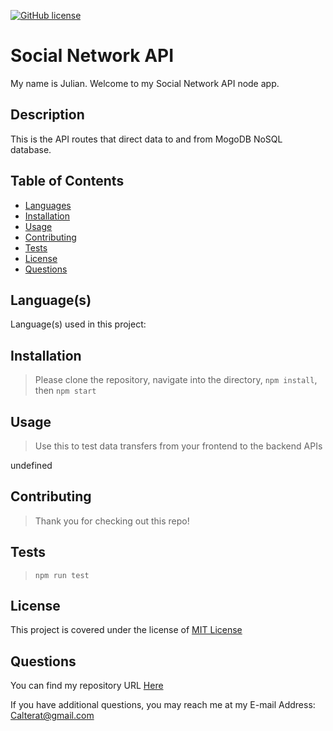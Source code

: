 
[![GitHub license](https://img.shields.io/badge/License-MIT%20License-success.svg)](https://GitHub.com/Calterat/social-network-api/main/LICENSE)

# Social Network API

My name is Julian. Welcome to my Social Network API node app.


## Description

This is the API routes that direct data to and from MogoDB NoSQL database.


## Table of Contents

* [Languages](#languages)
* [Installation](#installation)
* [Usage](#usage)
* [Contributing](#contributing)
* [Tests](#tests)
* [License](#license)
* [Questions](#questions)


## Language(s)

Language(s) used in this project:



## Installation

> Please clone the repository, navigate into the directory, `npm install`, then `npm start`


## Usage

> Use this to test data transfers from your frontend to the backend APIs

undefined



## Contributing

> Thank you for checking out this repo!
 



## Tests

> `npm run test`



## License

This project is covered under the license of [MIT License](https://GitHub.com/Calterat/social-network-api/main/LICENSE)


## Questions

You can find my repository URL [Here](https://GitHub.com/Calterat)



If you have additional questions, you may reach me at my E-mail Address: Calterat@gmail.com



